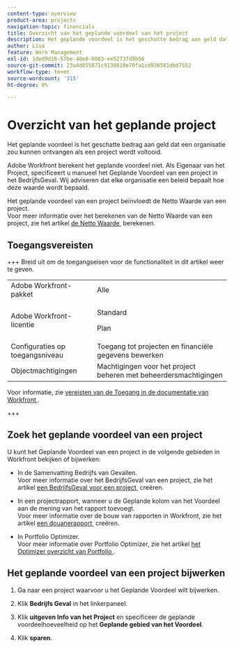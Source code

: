 ```yaml
---
content-type: overview
product-area: projects
navigation-topic: financials
title: Overzicht van het geplande voordeel van het project
description: Het geplande voordeel is het geschatte bedrag aan geld dat een organisatie zou kunnen ontvangen als een project wordt voltooid.
author: Lisa
feature: Work Management
exl-id: 1ded9d16-57be-40e0-b083-ee5273fd9b56
source-git-commit: 23a4d055871c9138818e70fa1cd936581dbd7552
workflow-type: tm+mt
source-wordcount: '315'
ht-degree: 0%

---
```


# Overzicht van het geplande project

Het geplande voordeel is het geschatte bedrag aan geld dat een organisatie zou kunnen ontvangen als een project wordt voltooid.

Adobe Workfront berekent het geplande voordeel niet. Als Eigenaar van het Project, specificeert u manueel het Geplande Voordeel van een project in het BedrijfsGeval. Wij adviseren dat elke organisatie een beleid bepaalt hoe deze waarde wordt bepaald.

Het geplande voordeel van een project beïnvloedt de Netto Waarde van een project.\
Voor meer informatie over het berekenen van de Netto Waarde van een project, zie het artikel [&#x200B; de Netto Waarde &#x200B;](../../../manage-work/projects/project-finances/calculate-net-value.md) berekenen.

## Toegangsvereisten

+++ Breid uit om de toegangseisen voor de functionaliteit in dit artikel weer te geven.

<table style="table-layout:auto"> 
 <col> 
 <col> 
 <tbody> 
  <tr> 
   <td>Adobe Workfront-pakket</td> 
   <td>Alle </td> 
  </tr> 
  <tr> 
   <td>Adobe Workfront-licentie</td> 
   <td>
   <p>Standard</p>
   <p>Plan</p></td> 
  </tr> 
  <tr> 
   <td>Configuraties op toegangsniveau</td> 
   <td>Toegang tot projecten en financiële gegevens bewerken</td> 
  </tr> 
  <tr> 
   <td>Objectmachtigingen</td> 
   <td>Machtigingen voor het project beheren met beheerdersmachtigingen</td> 
  </tr> 
 </tbody> 
</table>

Voor informatie, zie [&#x200B; vereisten van de Toegang in de documentatie van Workfront &#x200B;](/help/quicksilver/administration-and-setup/add-users/access-levels-and-object-permissions/access-level-requirements-in-documentation.md).

+++

## Zoek het geplande voordeel van een project

U kunt het Geplande Voordeel van een project in de volgende gebieden in Workfront bekijken of bijwerken:

* In de Samenvatting Bedrijfs van Gevallen.\
  Voor meer informatie over het BedrijfsGeval van een project, zie het artikel [&#x200B; een BedrijfsGeval voor een project &#x200B;](../../../manage-work/projects/define-a-business-case/create-business-case.md) creëren.

* In een projectrapport, wanneer u de Geplande kolom van het Voordeel aan de mening van het rapport toevoegt.\
  Voor meer informatie over de bouw van rapporten in Workfront, zie het artikel [&#x200B; een douanerapport &#x200B;](../../../reports-and-dashboards/reports/creating-and-managing-reports/create-custom-report.md) creëren.

* In Portfolio Optimizer.\
  Voor meer informatie over Portfolio Optimizer, zie het artikel [&#x200B; het Optimizer overzicht van Portfolio &#x200B;](../../../manage-work/portfolios/portfolio-optimizer/portfolio-optimizer-overview.md).

## Het geplande voordeel van een project bijwerken

1. Ga naar een project waarvoor u het Geplande Voordeel wilt bijwerken.
1. Klik **Bedrijfs Geval** in het linkerpaneel.
1. Klik **uitgeven Info van het Project** en specificeer de geplande voordeelhoeveelheid op het **Geplande gebied van het Voordeel**.

1. Klik **sparen**.
